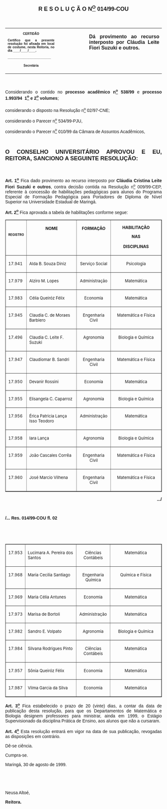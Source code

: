 <BODY>

<FONT FACE="Arial" SIZE=4><P ALIGN="CENTER"></P>
<B><P ALIGN="CENTER">R E S O L U &Ccedil; &Atilde; O  N<U><SUP>O</U></SUP>  014/99-COU</P>
</B></FONT><FONT FACE="Arial">
<P>&nbsp;</P></FONT>
<TABLE CELLSPACING=0 BORDER=0 CELLPADDING=7 WIDTH=596>
<TR><TD WIDTH="33%" VALIGN="TOP">
<B><FONT FACE="Arial" SIZE=1><P ALIGN="CENTER">CERTID&Atilde;O</P>
<P ALIGN="JUSTIFY">   Certifico que a presente resolu&ccedil;&atilde;o foi afixada em local de costume, nesta Reitoria, no dia ____/____/____.</P>
<P ALIGN="JUSTIFY"></P>
<P ALIGN="JUSTIFY">_________________________</P>
<P ALIGN="CENTER">Secret&aacute;ria</B></FONT></TD>
<TD WIDTH="19%" VALIGN="TOP">&nbsp;</TD>
<TD WIDTH="48%" VALIGN="TOP">
<B><FONT FACE="Arial"><P ALIGN="JUSTIFY">D&aacute; provimento ao recurso interposto por Cl&aacute;udia Leite Fiori Suzuki e outros.</B></FONT></TD>
</TR>
</TABLE>

<FONT FACE="Arial">
<P>&nbsp;</P>
<P ALIGN="JUSTIFY">&#9;Considerando o contido no <B>processo acad&ecirc;mico n<U><SUP>o</U></SUP> 538/99 </B>e<B> processo 1.993/94  1<U><SUP>o</U></SUP> e 2<U><SUP>o</U></SUP> volumes</B>;</P>
<P ALIGN="JUSTIFY">&#9;considerando o disposto na Resolu&ccedil;&atilde;o n<U><SUP>o</U></SUP>  02/97-CNE;</P>
<P ALIGN="JUSTIFY">considerando o Parecer n<U><SUP>o</U></SUP> 534/99-PJU,</P>
<P ALIGN="JUSTIFY">&#9;considerando o Parecer n<U><SUP>o</U></SUP> 010/99 da C&acirc;mara de Assuntos Acad&ecirc;micos,</P>
<P ALIGN="JUSTIFY"></P>
<P ALIGN="JUSTIFY">&nbsp;</P>
</FONT><B><FONT FACE="Arial" SIZE=4><P ALIGN="JUSTIFY">O CONSELHO UNIVERSIT&Aacute;RIO APROVOU E EU, REITORA, SANCIONO A SEGUINTE RESOLU&Ccedil;&Atilde;O:</P>
</B></FONT><FONT FACE="Arial"><P ALIGN="JUSTIFY"></P>
<P ALIGN="JUSTIFY">&nbsp;</P>
<P ALIGN="JUSTIFY">&#9;<B>Art. 1<U><SUP>o</B></U></SUP> Fica dado provimento ao recurso interposto por <B>Cl&aacute;udia Cristina Leite Fiori Suzuki e outros</B>, contra decis&atilde;o contida na Resolu&ccedil;&atilde;o n<U><SUP>o</U></SUP> 009/99-CEP, referente &agrave; concess&atilde;o de habilita&ccedil;&otilde;es pedag&oacute;gicas para alunos do Programa Especial de Forma&ccedil;&atilde;o Pedag&oacute;gica para Portadores de Diploma de N&iacute;vel Superior na Universidade Estadual de Maring&aacute;.</P>
<P ALIGN="JUSTIFY">&#9;<B>Art. 2<U><SUP>o</U></SUP> </B>Fica aprovada a tabela de habilita&ccedil;&otilde;es conforme segue:</P>
<P ALIGN="JUSTIFY"></P></FONT>
<P ALIGN="CENTER"><CENTER><TABLE BORDER CELLSPACING=2 CELLPADDING=7 WIDTH=604>
<TR><TD WIDTH="10%" VALIGN="TOP">
<B><FONT SIZE=1><P ALIGN="CENTER">&nbsp;</P>
<P ALIGN="CENTER">REGISTRO</B></FONT></TD>
<TD WIDTH="34%" VALIGN="TOP">
<B><FONT SIZE=2><P ALIGN="CENTER"></P>
<P ALIGN="CENTER">NOME</B></FONT></TD>
<TD WIDTH="22%" VALIGN="TOP">
<B><FONT SIZE=2><P ALIGN="CENTER"></P>
<P ALIGN="CENTER">FORMA&Ccedil;&Atilde;O</B></FONT></TD>
<TD WIDTH="35%" VALIGN="TOP">
<B><FONT SIZE=2><P ALIGN="CENTER">HABILITA&Ccedil;&Atilde;O</P>
<P ALIGN="CENTER">NAS</P>
<P ALIGN="CENTER">DISCIPLINAS</B></FONT></TD>
</TR>
<TR><TD WIDTH="10%" VALIGN="TOP">
<FONT SIZE=2><P>17.941</FONT></TD>
<TD WIDTH="34%" VALIGN="TOP">
<FONT SIZE=2><P>Alda B. Souza Diniz</FONT></TD>
<TD WIDTH="22%" VALIGN="TOP">
<FONT SIZE=2><P ALIGN="CENTER">Servi&ccedil;o Social</FONT></TD>
<TD WIDTH="35%" VALIGN="TOP">
<FONT SIZE=2><P ALIGN="CENTER">Psicologia </FONT></TD>
</TR>
<TR><TD WIDTH="10%" VALIGN="TOP">
<FONT SIZE=2><P>17.979</FONT></TD>
<TD WIDTH="34%" VALIGN="TOP">
<FONT SIZE=2><P>Alziro M. Lopes</FONT></TD>
<TD WIDTH="22%" VALIGN="TOP">
<FONT SIZE=2><P ALIGN="CENTER">Administra&ccedil;&atilde;o</FONT></TD>
<TD WIDTH="35%" VALIGN="TOP">
<FONT SIZE=2><P ALIGN="CENTER">Matem&aacute;tica</FONT></TD>
</TR>
<TR><TD WIDTH="10%" VALIGN="TOP">
<FONT SIZE=2><P>17.983</FONT></TD>
<TD WIDTH="34%" VALIGN="TOP">
<FONT SIZE=2><P>C&eacute;lia Queir&oacute;z F&eacute;lix</FONT></TD>
<TD WIDTH="22%" VALIGN="TOP">
<FONT SIZE=2><P ALIGN="CENTER">Economia</FONT></TD>
<TD WIDTH="35%" VALIGN="TOP">
<FONT SIZE=2><P ALIGN="CENTER">Matem&aacute;tica</FONT></TD>
</TR>
<TR><TD WIDTH="10%" VALIGN="TOP">
<FONT SIZE=2><P>17.945</FONT></TD>
<TD WIDTH="34%" VALIGN="TOP">
<FONT SIZE=2><P>Claudia C. de Moraes Barbiero</FONT></TD>
<TD WIDTH="22%" VALIGN="TOP">
<FONT SIZE=2><P ALIGN="CENTER">Engenharia Civil</FONT></TD>
<TD WIDTH="35%" VALIGN="TOP">
<FONT SIZE=2><P ALIGN="CENTER">Matem&aacute;tica e F&iacute;sica</FONT></TD>
</TR>
<TR><TD WIDTH="10%" VALIGN="TOP">
<FONT SIZE=2><P>17.496</FONT></TD>
<TD WIDTH="34%" VALIGN="TOP">
<FONT SIZE=2><P>Claudia C. Leite F. Suzuki</FONT></TD>
<TD WIDTH="22%" VALIGN="TOP">
<FONT SIZE=2><P ALIGN="CENTER">Agronomia</FONT></TD>
<TD WIDTH="35%" VALIGN="TOP">
<FONT SIZE=2><P ALIGN="CENTER">Biologia e Qu&iacute;mica</FONT></TD>
</TR>
<TR><TD WIDTH="10%" VALIGN="TOP">
<FONT SIZE=2><P>17.947</FONT></TD>
<TD WIDTH="34%" VALIGN="TOP">
<FONT SIZE=2><P>Claudiomar B. Sandri</FONT></TD>
<TD WIDTH="22%" VALIGN="TOP">
<FONT SIZE=2><P ALIGN="CENTER">Engenharia Civil</FONT></TD>
<TD WIDTH="35%" VALIGN="TOP">
<FONT SIZE=2><P ALIGN="CENTER">Matem&aacute;tica e F&iacute;sica</FONT></TD>
</TR>
<TR><TD WIDTH="10%" VALIGN="TOP">
<FONT SIZE=2><P>17.950</FONT></TD>
<TD WIDTH="34%" VALIGN="TOP">
<FONT SIZE=2><P>Devanir Rossini</FONT></TD>
<TD WIDTH="22%" VALIGN="TOP">
<FONT SIZE=2><P ALIGN="CENTER">Economia</FONT></TD>
<TD WIDTH="35%" VALIGN="TOP">
<FONT SIZE=2><P ALIGN="CENTER">Matem&aacute;tica</FONT></TD>
</TR>
<TR><TD WIDTH="10%" VALIGN="TOP">
<FONT SIZE=2><P>17.955</FONT></TD>
<TD WIDTH="34%" VALIGN="TOP">
<FONT SIZE=2><P>Elisangela C. Caparroz</FONT></TD>
<TD WIDTH="22%" VALIGN="TOP">
<FONT SIZE=2><P ALIGN="CENTER">Agronomia</FONT></TD>
<TD WIDTH="35%" VALIGN="TOP">
<FONT SIZE=2><P ALIGN="CENTER">Biologia e Qu&iacute;mica</FONT></TD>
</TR>
<TR><TD WIDTH="10%" VALIGN="TOP">
<FONT SIZE=2><P>17.956</FONT></TD>
<TD WIDTH="34%" VALIGN="TOP">
<FONT SIZE=2><P>&Eacute;rica Patricia Lan&ccedil;a Isso Teodoro</FONT></TD>
<TD WIDTH="22%" VALIGN="TOP">
<FONT SIZE=2><P ALIGN="CENTER">Administra&ccedil;&atilde;o</FONT></TD>
<TD WIDTH="35%" VALIGN="TOP">
<FONT SIZE=2><P ALIGN="CENTER">Matem&aacute;tica</FONT></TD>
</TR>
<TR><TD WIDTH="10%" VALIGN="TOP">
<FONT SIZE=2><P>17.958</FONT></TD>
<TD WIDTH="34%" VALIGN="TOP">
<FONT SIZE=2><P>Iara Lan&ccedil;a</FONT></TD>
<TD WIDTH="22%" VALIGN="TOP">
<FONT SIZE=2><P ALIGN="CENTER">Agronomia</FONT></TD>
<TD WIDTH="35%" VALIGN="TOP">
<FONT SIZE=2><P ALIGN="CENTER">Biologia e Qu&iacute;mica</FONT></TD>
</TR>
<TR><TD WIDTH="10%" VALIGN="TOP">
<FONT SIZE=2><P>17.959</FONT></TD>
<TD WIDTH="34%" VALIGN="TOP">
<FONT SIZE=2><P>Jo&atilde;o Cascales Corr&ecirc;a</FONT></TD>
<TD WIDTH="22%" VALIGN="TOP">
<FONT SIZE=2><P ALIGN="CENTER">Engenharia Civil</FONT></TD>
<TD WIDTH="35%" VALIGN="TOP">
<FONT SIZE=2><P ALIGN="CENTER">Matem&aacute;tica e F&iacute;sica</FONT></TD>
</TR>
<TR><TD WIDTH="10%" VALIGN="TOP">
<FONT SIZE=2><P>17.960</FONT></TD>
<TD WIDTH="34%" VALIGN="TOP">
<FONT SIZE=2><P>Jos&eacute; Marcio Vilhena</FONT></TD>
<TD WIDTH="22%" VALIGN="TOP">
<FONT SIZE=2><P ALIGN="CENTER">Engenharia Civil</FONT></TD>
<TD WIDTH="35%" VALIGN="TOP">
<FONT SIZE=2><P ALIGN="CENTER">Matem&aacute;tica e F&iacute;sica</FONT></TD>
</TR>
</TABLE>
</CENTER></P>

<FONT SIZE=2>
</FONT><B><FONT FACE="Arial"><P ALIGN="RIGHT">.../</P>
</B></FONT><FONT SIZE=2>
<P>&nbsp;</P>
</FONT><B><FONT FACE="Arial"><P>/... Res. 014/99-COU&#9;&#9;&#9;&#9;&#9;&#9;&#9;&#9;&#9;  fl. 02</P>
</B></FONT><FONT SIZE=2>
<P>&nbsp;</P>
<P>&nbsp;</P></FONT>
<P ALIGN="CENTER"><CENTER><TABLE BORDER CELLSPACING=2 CELLPADDING=7 WIDTH=604>
<TR><TD WIDTH="10%" VALIGN="TOP">
<FONT SIZE=2><P>17.953</FONT></TD>
<TD WIDTH="34%" VALIGN="TOP">
<FONT SIZE=2><P>Lucimara A. Pereira dos Santos</FONT></TD>
<TD WIDTH="22%" VALIGN="TOP">
<FONT SIZE=2><P ALIGN="CENTER">Ci&ecirc;ncias Cont&aacute;beis</FONT></TD>
<TD WIDTH="35%" VALIGN="TOP">
<FONT SIZE=2><P ALIGN="CENTER">Matem&aacute;tica</FONT></TD>
</TR>
<TR><TD WIDTH="10%" VALIGN="TOP">
<FONT SIZE=2><P>17.968</FONT></TD>
<TD WIDTH="34%" VALIGN="TOP">
<FONT SIZE=2><P>Maria Cec&iacute;lia Santiago</FONT></TD>
<TD WIDTH="22%" VALIGN="TOP">
<FONT SIZE=2><P ALIGN="CENTER">Engenharia Qu&iacute;mica</FONT></TD>
<TD WIDTH="35%" VALIGN="TOP">
<FONT SIZE=2><P ALIGN="CENTER">Qu&iacute;mica e F&iacute;sica</FONT></TD>
</TR>
<TR><TD WIDTH="10%" VALIGN="TOP">
<FONT SIZE=2><P>17.969</FONT></TD>
<TD WIDTH="34%" VALIGN="TOP">
<FONT SIZE=2><P>Maria C&eacute;lia Antunes</FONT></TD>
<TD WIDTH="22%" VALIGN="TOP">
<FONT SIZE=2><P ALIGN="CENTER">Economia</FONT></TD>
<TD WIDTH="35%" VALIGN="TOP">
<FONT SIZE=2><P ALIGN="CENTER">Matem&aacute;tica</FONT></TD>
</TR>
<TR><TD WIDTH="10%" VALIGN="TOP">
<FONT SIZE=2><P>17.973</FONT></TD>
<TD WIDTH="34%" VALIGN="TOP">
<FONT SIZE=2><P>Marisa de Bortoli</FONT></TD>
<TD WIDTH="22%" VALIGN="TOP">
<FONT SIZE=2><P ALIGN="CENTER">Administra&ccedil;&atilde;o</FONT></TD>
<TD WIDTH="35%" VALIGN="TOP">
<FONT SIZE=2><P ALIGN="CENTER">Matem&aacute;tica</FONT></TD>
</TR>
<TR><TD WIDTH="10%" VALIGN="TOP">
<FONT SIZE=2><P>17.982</FONT></TD>
<TD WIDTH="34%" VALIGN="TOP">
<FONT SIZE=2><P>Sandro E. Volpato</FONT></TD>
<TD WIDTH="22%" VALIGN="TOP">
<FONT SIZE=2><P ALIGN="CENTER">Agronomia</FONT></TD>
<TD WIDTH="35%" VALIGN="TOP">
<FONT SIZE=2><P ALIGN="CENTER">Biologia e Qu&iacute;mica</FONT></TD>
</TR>
<TR><TD WIDTH="10%" VALIGN="TOP">
<FONT SIZE=2><P>17.984</FONT></TD>
<TD WIDTH="34%" VALIGN="TOP">
<FONT SIZE=2><P>Silvana Rodrigues Pinto</FONT></TD>
<TD WIDTH="22%" VALIGN="TOP">
<FONT SIZE=2><P ALIGN="CENTER">Ci&ecirc;ncias Cont&aacute;beis</FONT></TD>
<TD WIDTH="35%" VALIGN="TOP">
<FONT SIZE=2><P ALIGN="CENTER">Matem&aacute;tica</FONT></TD>
</TR>
<TR><TD WIDTH="10%" VALIGN="TOP">
<FONT SIZE=2><P>17.957</FONT></TD>
<TD WIDTH="34%" VALIGN="TOP">
<FONT SIZE=2><P>S&ocirc;nia Queir&oacute;z F&eacute;lix</FONT></TD>
<TD WIDTH="22%" VALIGN="TOP">
<FONT SIZE=2><P ALIGN="CENTER">Economia</FONT></TD>
<TD WIDTH="35%" VALIGN="TOP">
<FONT SIZE=2><P ALIGN="CENTER">Matem&aacute;tica</FONT></TD>
</TR>
<TR><TD WIDTH="10%" VALIGN="TOP">
<FONT SIZE=2><P>17.987</FONT></TD>
<TD WIDTH="34%" VALIGN="TOP">
<FONT SIZE=2><P>Vilma Garcia da Silva</FONT></TD>
<TD WIDTH="22%" VALIGN="TOP">
<FONT SIZE=2><P ALIGN="CENTER">Economia</FONT></TD>
<TD WIDTH="35%" VALIGN="TOP">
<FONT SIZE=2><P ALIGN="CENTER">Matem&aacute;tica</FONT></TD>
</TR>
</TABLE>
</CENTER></P>

<FONT FACE="Arial"><P ALIGN="JUSTIFY"></P>
<P ALIGN="JUSTIFY">&#9;<B>Art. 3<U><SUP>o</U></SUP> </B>Fica estabelecido o prazo de 20 (vinte) dias, a contar da data de publica&ccedil;&atilde;o desta resolu&ccedil;&atilde;o, para que os Departamentos de Matem&aacute;tica e Biologia designem professores para ministrar, ainda em 1999, o Est&aacute;gio Supervisionado da disciplina Pr&aacute;tica de Ensino, aos alunos que n&atilde;o a cursaram.<B> </P>
</B><P ALIGN="JUSTIFY">&#9;<B>Art. 4<U><SUP>o</B></U></SUP> Esta resolu&ccedil;&atilde;o entrar&aacute; em vigor na data de sua publica&ccedil;&atilde;o, revogadas as disposi&ccedil;&otilde;es em contr&aacute;rio.</P>
<P>&#9;D&ecirc;-se ci&ecirc;ncia.</P>
<P>&#9;Cumpra-se.</P>

<P ALIGN="JUSTIFY">Maring&aacute;, 30 de agosto de 1999.</P>
<P ALIGN="JUSTIFY"></P>
<P ALIGN="JUSTIFY">&nbsp;</P>
<P ALIGN="JUSTIFY">&nbsp;</P>
<P ALIGN="JUSTIFY">Neusa Alto&eacute;,</P>
<B><P ALIGN="JUSTIFY">Reitora.</P>
</B><P ALIGN="JUSTIFY"></P>
<P ALIGN="JUSTIFY">&nbsp;</P>
<P ALIGN="JUSTIFY">&nbsp;</P>
</FONT><FONT SIZE=2><P>&nbsp;</P>
<P>&nbsp;</P></FONT></BODY>
